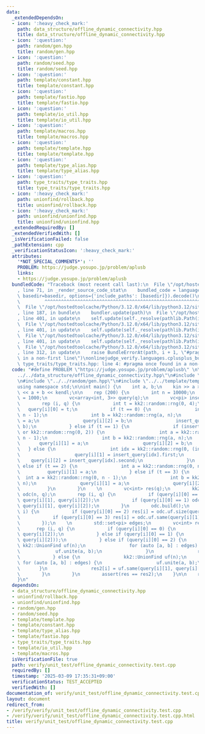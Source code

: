 ```yaml
---
data:
  _extendedDependsOn:
  - icon: ':heavy_check_mark:'
    path: data_structure/offline_dynamic_connectivity.hpp
    title: data_structure/offline_dynamic_connectivity.hpp
  - icon: ':question:'
    path: random/gen.hpp
    title: random/gen.hpp
  - icon: ':question:'
    path: random/seed.hpp
    title: random/seed.hpp
  - icon: ':question:'
    path: template/constant.hpp
    title: template/constant.hpp
  - icon: ':question:'
    path: template/fastio.hpp
    title: template/fastio.hpp
  - icon: ':question:'
    path: template/io_util.hpp
    title: template/io_util.hpp
  - icon: ':question:'
    path: template/macros.hpp
    title: template/macros.hpp
  - icon: ':question:'
    path: template/template.hpp
    title: template/template.hpp
  - icon: ':question:'
    path: template/type_alias.hpp
    title: template/type_alias.hpp
  - icon: ':question:'
    path: type_traits/type_traits.hpp
    title: type_traits/type_traits.hpp
  - icon: ':heavy_check_mark:'
    path: unionfind/rollback.hpp
    title: unionfind/rollback.hpp
  - icon: ':heavy_check_mark:'
    path: unionfind/unionfind.hpp
    title: unionfind/unionfind.hpp
  _extendedRequiredBy: []
  _extendedVerifiedWith: []
  _isVerificationFailed: false
  _pathExtension: cpp
  _verificationStatusIcon: ':heavy_check_mark:'
  attributes:
    '*NOT_SPECIAL_COMMENTS*': ''
    PROBLEM: https://judge.yosupo.jp/problem/aplusb
    links:
    - https://judge.yosupo.jp/problem/aplusb
  bundledCode: "Traceback (most recent call last):\n  File \"/opt/hostedtoolcache/Python/3.12.0/x64/lib/python3.12/site-packages/onlinejudge_verify/documentation/build.py\"\
    , line 71, in _render_source_code_stat\n    bundled_code = language.bundle(stat.path,\
    \ basedir=basedir, options={'include_paths': [basedir]}).decode()\n          \
    \         ^^^^^^^^^^^^^^^^^^^^^^^^^^^^^^^^^^^^^^^^^^^^^^^^^^^^^^^^^^^^^^^^^^^^^^^^^^^^^^^^^\n\
    \  File \"/opt/hostedtoolcache/Python/3.12.0/x64/lib/python3.12/site-packages/onlinejudge_verify/languages/cplusplus.py\"\
    , line 187, in bundle\n    bundler.update(path)\n  File \"/opt/hostedtoolcache/Python/3.12.0/x64/lib/python3.12/site-packages/onlinejudge_verify/languages/cplusplus_bundle.py\"\
    , line 401, in update\n    self.update(self._resolve(pathlib.Path(included), included_from=path))\n\
    \  File \"/opt/hostedtoolcache/Python/3.12.0/x64/lib/python3.12/site-packages/onlinejudge_verify/languages/cplusplus_bundle.py\"\
    , line 401, in update\n    self.update(self._resolve(pathlib.Path(included), included_from=path))\n\
    \  File \"/opt/hostedtoolcache/Python/3.12.0/x64/lib/python3.12/site-packages/onlinejudge_verify/languages/cplusplus_bundle.py\"\
    , line 401, in update\n    self.update(self._resolve(pathlib.Path(included), included_from=path))\n\
    \  File \"/opt/hostedtoolcache/Python/3.12.0/x64/lib/python3.12/site-packages/onlinejudge_verify/languages/cplusplus_bundle.py\"\
    , line 312, in update\n    raise BundleErrorAt(path, i + 1, \"#pragma once found\
    \ in a non-first line\")\nonlinejudge_verify.languages.cplusplus_bundle.BundleErrorAt:\
    \ type_traits/type_traits.hpp: line 4: #pragma once found in a non-first line\n"
  code: "#define PROBLEM \"https://judge.yosupo.jp/problem/aplusb\" \n\n#include \"\
    ../../data_structure/offline_dynamic_connectivity.hpp\"\n#include \"../../unionfind/unionfind.hpp\"\
    \n#include \"../../random/gen.hpp\"\n#include \"../../template/template.hpp\"\n\
    using namespace std;\n\nint main() {\n    int a, b;\n    kin >> a >> b;\n    kout\
    \ << a + b << kendl;\n\n    rep (200) {\n        int n = 10000;\n        int q\
    \ = 1000;\n        vc<array<int, 3>> query(q);\n        vc<pi> insert_query;\n\
    \        rep (i, q) {\n            int t = kk2::random::rng(0, 4);\n         \
    \   query[i][0] = t;\n            if (t == 0) {\n                int a = kk2::random::rng(0,\
    \ n - 1);\n                int b = kk2::random::rng(a, n);\n                query[i][1]\
    \ = a;\n                query[i][2] = b;\n                insert_query.emplace_back(a,\
    \ b);\n            } else if (t == 1) {\n                if (insert_query.empty()\
    \ or kk2::random::rng(0, 2)) {\n                    int a = kk2::random::rng(0,\
    \ n - 1);\n                    int b = kk2::random::rng(a, n);\n             \
    \       query[i][1] = a;\n                    query[i][2] = b;\n             \
    \   } else {\n                    int idx = kk2::random::rng(0, (int)insert_query.size());\n\
    \                    query[i][1] = insert_query[idx].first;\n                \
    \    query[i][2] = insert_query[idx].second;\n                }\n            }\
    \ else if (t == 2) {\n                int a = kk2::random::rng(0, n);\n      \
    \          query[i][1] = a;\n            } else if (t == 3) {\n              \
    \  int a = kk2::random::rng(0, n - 1);\n                int b = kk2::random::rng(a,\
    \ n);\n                query[i][1] = a;\n                query[i][2] = b;\n  \
    \          }\n        }\n    \n        vc<int> res(q);\n        kk2::OfflineDynamicConnectivity\
    \ odc(n, q);\n        rep (i, q) {\n            if (query[i][0] == 0) odc.add_edge(i,\
    \ query[i][1], query[i][2]);\n            if (query[i][0] == 1) odc.del_edge(i,\
    \ query[i][1], query[i][2]);\n        }\n        odc.build();\n        odc.run([&](int\
    \ i) {\n            if (query[i][0] == 2) res[i] = odc.uf.size(query[i][1]);\n\
    \            if (query[i][0] == 3) res[i] = odc.uf.same(query[i][1], query[i][2]);\n\
    \        });\n    \n        std::set<pi> edges;\n        vc<int> res2(q);\n  \
    \      rep (i, q) {\n            if (query[i][0] == 0) {\n                edges.emplace(query[i][1],\
    \ query[i][2]);\n            } else if (query[i][0] == 1) {\n                edges.erase(pi(query[i][1],\
    \ query[i][2]));\n            } else if (query[i][0] == 2) {\n               \
    \ kk2::UnionFind uf(n);\n                for (auto [a, b] : edges) {\n       \
    \             uf.unite(a, b);\n                }\n                res2[i] = uf.size(query[i][1]);\n\
    \            } else {\n                kk2::UnionFind uf(n);\n               \
    \ for (auto [a, b] : edges) {\n                    uf.unite(a, b);\n         \
    \       }\n                res2[i] = uf.same(query[i][1], query[i][2]);\n    \
    \        }\n        }\n        assert(res == res2);\n    }\n\n    return 0;\n\
    }\n"
  dependsOn:
  - data_structure/offline_dynamic_connectivity.hpp
  - unionfind/rollback.hpp
  - unionfind/unionfind.hpp
  - random/gen.hpp
  - random/seed.hpp
  - template/template.hpp
  - template/constant.hpp
  - template/type_alias.hpp
  - template/fastio.hpp
  - type_traits/type_traits.hpp
  - template/io_util.hpp
  - template/macros.hpp
  isVerificationFile: true
  path: verify/unit_test/offline_dynamic_connectivity.test.cpp
  requiredBy: []
  timestamp: '2025-03-09 17:35:31+09:00'
  verificationStatus: TEST_ACCEPTED
  verifiedWith: []
documentation_of: verify/unit_test/offline_dynamic_connectivity.test.cpp
layout: document
redirect_from:
- /verify/verify/unit_test/offline_dynamic_connectivity.test.cpp
- /verify/verify/unit_test/offline_dynamic_connectivity.test.cpp.html
title: verify/unit_test/offline_dynamic_connectivity.test.cpp
---
```

